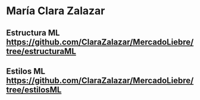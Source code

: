 # María Clara Zalazar
## Estructura ML https://github.com/ClaraZalazar/MercadoLiebre/tree/estructuraML
## Estilos ML https://github.com/ClaraZalazar/MercadoLiebre/tree/estilosML
